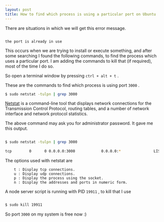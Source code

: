 ```yaml
---
layout: post
title: How to find which process is using a particular port on Ubuntu
---
```



There are situations in which we will get this error  message.

```

the port is already in use 

 ```


This occurs when we are trying to install or execute something, and after some searching I found the following commands, to find the process which uses a particular port. I am adding the commands to kill that (if required), most of the time I do so.  

So open a terminal window by pressing ``` ctrl + alt + t ``` .

These are the commands to find which process is using port ``` 3000 ``` .


```sh
$ sudo netstat -tulpn | grep 3000

```

[Netstat](http://en.wikipedia.org/wiki/Netstat)  is a command-line tool that displays network connections for the Transmission Control Protocol, routing tables, and a number of network interface and network protocol statistics.

The above command may ask you for administrator password. It gave me this output.

```sh
	
$ sudo netstat -tulpn | grep 3000	
	
tcp        0      0 0.0.0.0:3000            0.0.0.0:*               LISTEN      19911/node

```

The options used with netstat are 

```
	t : Display tcp connections.
	u : Display udp connections.
	p : Display the process using the socket.
	n : Display the addresses and ports in numeric form.

```

A node server script is running with PID ``` 19911 ``` , to kill that I use 

```sh 

$ sudo kill 19911 

```

So port ``` 3000 ``` on my system is free now :)